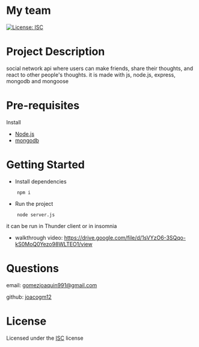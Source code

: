 
# My team 

[![License: ISC](https://img.shields.io/badge/License-ISC-blue.svg)](https://opensource.org/licenses/ISC)

# Project Description

social network api where users can make friends, share their thoughts, and react to other people's thoughts. it is made with js, node.js, express, mongodb and mongoose

# Pre-requisites
Install 
* [Node.js](https://nodejs.org/en/)
* [mongodb](https://www.mongodb.com/docs/manual/tutorial/install-mongodb-on-windows/)

# Getting Started

* Install dependencies
```
    npm i
```
* Run the project
```
    node server.js
```
it can be run in Thunder client or in insomnia 
* walkthrough video: https://drive.google.com/file/d/1sVYzO6-3SQqo-kS0MoQ0Yezo98WLTEO1/view

# Questions

email: gomezjoaquin991@gmail.com

github: [joacogm12](https://github.com/joacogm12)


# License

Licensed under the [ISC](https://chooseaLicense.com/licenses/isc/) license

    